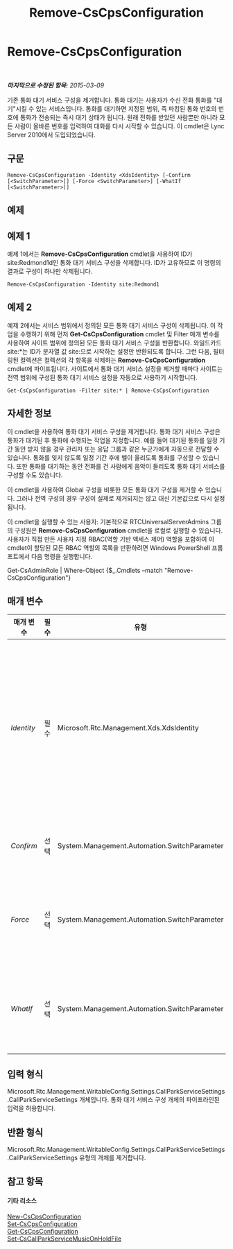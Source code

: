 ﻿---
title: Remove-CsCpsConfiguration
TOCTitle: Remove-CsCpsConfiguration
ms:assetid: 546343e1-a2e4-4bc0-bf6d-c8ae9bb3e690
ms:mtpsurl: https://technet.microsoft.com/ko-kr/library/Gg398358(v=OCS.15)
ms:contentKeyID: 49303654
ms.date: 08/24/2015
mtps_version: v=OCS.15
ms.translationtype: HT
---

# Remove-CsCpsConfiguration

 

_**마지막으로 수정된 항목:** 2015-03-09_

기존 통화 대기 서비스 구성을 제거합니다. 통화 대기는 사용자가 수신 전화 통화를 "대기"시킬 수 있는 서비스입니다. 통화를 대기하면 지정된 범위, 즉 파킹된 통화 번호의 번호에 통화가 전송되는 즉시 대기 상태가 됩니다. 원래 전화를 받았던 사람뿐만 아니라 모든 사람이 올바른 번호를 입력하여 대화를 다시 시작할 수 있습니다. 이 cmdlet은 Lync Server 2010에서 도입되었습니다.

## 구문

    Remove-CsCpsConfiguration -Identity <XdsIdentity> [-Confirm [<SwitchParameter>]] [-Force <SwitchParameter>] [-WhatIf [<SwitchParameter>]]

## 예제

## 예제 1

예제 1에서는 **Remove-CsCpsConfiguration** cmdlet을 사용하여 ID가 site:Redmond1d인 통화 대기 서비스 구성을 삭제합니다. ID가 고유하므로 이 명령의 결과로 구성이 하나만 삭제됩니다.

    Remove-CsCpsConfiguration -Identity site:Redmond1

## 예제 2

예제 2에서는 서비스 범위에서 정의된 모든 통화 대기 서비스 구성이 삭제됩니다. 이 작업을 수행하기 위해 먼저 **Get-CsCpsConfiguration** cmdlet 및 Filter 매개 변수를 사용하여 사이트 범위에 정의된 모든 통화 대기 서비스 구성을 반환합니다. 와일드카드 site:\*는 ID가 문자열 값 site:으로 시작하는 설정만 반환되도록 합니다. 그런 다음, 필터링된 컬렉션은 컬렉션의 각 항목을 삭제하는 **Remove-CsCpsConfiguration** cmdlet에 파이프됩니다. 사이트에서 통화 대기 서비스 설정을 제거할 때마다 사이트는 전역 범위에 구성된 통화 대기 서비스 설정을 자동으로 사용하기 시작합니다.

    Get-CsCpsConfiguration -Filter site:* | Remove-CsCpsConfiguration

## 자세한 정보

이 cmdlet을 사용하여 통화 대기 서비스 구성을 제거합니다. 통화 대기 서비스 구성은 통화가 대기된 후 통화에 수행되는 작업을 지정합니다. 예를 들어 대기된 통화를 일정 기간 동안 받지 않을 경우 관리자 또는 응답 그룹과 같은 누군가에게 자동으로 전달할 수 있습니다. 통화를 잊지 않도록 일정 기간 후에 벨이 울리도록 통화를 구성할 수 있습니다. 또한 통화를 대기하는 동안 전화를 건 사람에게 음악이 들리도록 통화 대기 서비스를 구성할 수도 있습니다.

이 cmdlet을 사용하여 Global 구성을 비롯한 모든 통화 대기 구성을 제거할 수 있습니다. 그러나 전역 구성의 경우 구성이 실제로 제거되지는 않고 대신 기본값으로 다시 설정됩니다.

이 cmdlet을 실행할 수 있는 사용자: 기본적으로 RTCUniversalServerAdmins 그룹의 구성원은 **Remove-CsCpsConfiguration** cmdlet을 로컬로 실행할 수 있습니다. 사용자가 직접 만든 사용자 지정 RBAC(역할 기반 액세스 제어) 역할을 포함하여 이 cmdlet이 할당된 모든 RBAC 역할의 목록을 반환하려면 Windows PowerShell 프롬프트에서 다음 명령을 실행합니다.

Get-CsAdminRole | Where-Object {$\_.Cmdlets –match "Remove-CsCpsConfiguration"}

## 매개 변수


<table>
<colgroup>
<col style="width: 25%" />
<col style="width: 25%" />
<col style="width: 25%" />
<col style="width: 25%" />
</colgroup>
<thead>
<tr class="header">
<th>매개 변수</th>
<th>필수</th>
<th>유형</th>
<th>설명</th>
</tr>
</thead>
<tbody>
<tr class="odd">
<td><p><em>Identity</em></p></td>
<td><p>필수</p></td>
<td><p>Microsoft.Rtc.Management.Xds.XdsIdentity</p></td>
<td><p>제거할 통화 대기 응용 프로그램 구성의 고유 식별자입니다. 이 식별자는 Global 또는 site:&lt;sitename&gt;이어야 하고 여기서 &lt;sitename&gt;은 구성이 적용되는 사이트의 이름입니다.</p></td>
</tr>
<tr class="even">
<td><p><em>Confirm</em></p></td>
<td><p>선택</p></td>
<td><p>System.Management.Automation.SwitchParameter</p></td>
<td><p>명령을 실행하기 전에 확인 메시지를 표시합니다.</p></td>
</tr>
<tr class="odd">
<td><p><em>Force</em></p></td>
<td><p>선택</p></td>
<td><p>System.Management.Automation.SwitchParameter</p></td>
<td><p>변경 작업을 수행하기 전에 표시되는 모든 확인 메시지를 표시하지 않습니다.</p></td>
</tr>
<tr class="even">
<td><p><em>WhatIf</em></p></td>
<td><p>선택</p></td>
<td><p>System.Management.Automation.SwitchParameter</p></td>
<td><p>명령을 실제로 실행하지 않고도 명령이 실행될 경우 발생할 수 있는 현상을 설명합니다.</p></td>
</tr>
</tbody>
</table>


## 입력 형식

Microsoft.Rtc.Management.WritableConfig.Settings.CallParkServiceSettings.CallParkServiceSettings 개체입니다. 통화 대기 서비스 구성 개체의 파이프라인된 입력을 허용합니다.

## 반환 형식

Microsoft.Rtc.Management.WritableConfig.Settings.CallParkServiceSettings.CallParkServiceSettings 유형의 개체를 제거합니다.

## 참고 항목

#### 기타 리소스

[New-CsCpsConfiguration](new-cscpsconfiguration.md)  
[Set-CsCpsConfiguration](set-cscpsconfiguration.md)  
[Get-CsCpsConfiguration](get-cscpsconfiguration.md)  
[Set-CsCallParkServiceMusicOnHoldFile](set-cscallparkservicemusiconholdfile.md)

